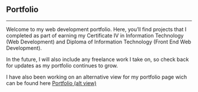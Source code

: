 <section id="portfolio" class="content">


## Portfolio

---

Welcome to my web development portfolio. Here, you’ll find projects that I completed as part of earning my Certificate IV in Information Technology (Web Development) and Diploma of Information Technology (Front End Web Development).

In the future, I will also include any freelance work I take on, so check back for updates as my portfolio continues to grow.

I have also been working on an alternative view for my portfolio page wich can be found here 
[Portfolio (alt view)](./portfolio/)


